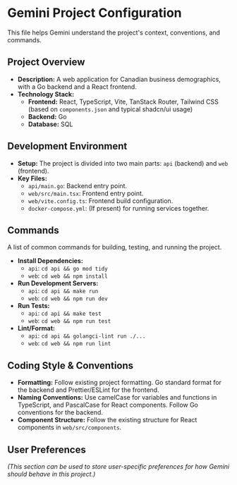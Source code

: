 # Gemini Project Configuration

This file helps Gemini understand the project's context, conventions, and commands.

## Project Overview

*   **Description:** A web application for Canadian business demographics, with a Go backend and a React frontend.
*   **Technology Stack:**
    *   **Frontend:** React, TypeScript, Vite, TanStack Router, Tailwind CSS (based on `components.json` and typical shadcn/ui usage)
    *   **Backend:** Go
    *   **Database:** SQL

## Development Environment

*   **Setup:** The project is divided into two main parts: `api` (backend) and `web` (frontend).
*   **Key Files:**
    *   `api/main.go`: Backend entry point.
    *   `web/src/main.tsx`: Frontend entry point.
    *   `web/vite.config.ts`: Frontend build configuration.
    *   `docker-compose.yml`: (If present) for running services together.

## Commands

A list of common commands for building, testing, and running the project.

*   **Install Dependencies:**
    *   `api`: `cd api && go mod tidy`
    *   `web`: `cd web && npm install`
*   **Run Development Servers:**
    *   `api`: `cd api && make run`
    *   `web`: `cd web && npm run dev`
*   **Run Tests:**
    *   `api`: `cd api && make test`
    *   `web`: `cd web && npm run test`
*   **Lint/Format:**
    *   `api`: `cd api && golangci-lint run ./...`
    *   `web`: `cd web && npm run lint`

## Coding Style & Conventions

*   **Formatting:** Follow existing project formatting. Go standard format for the backend and Prettier/ESLint for the frontend.
*   **Naming Conventions:** Use camelCase for variables and functions in TypeScript, and PascalCase for React components. Follow Go conventions for the backend.
*   **Component Structure:** Follow the existing structure for React components in `web/src/components`.

## User Preferences

*(This section can be used to store user-specific preferences for how Gemini should behave in this project.)*
